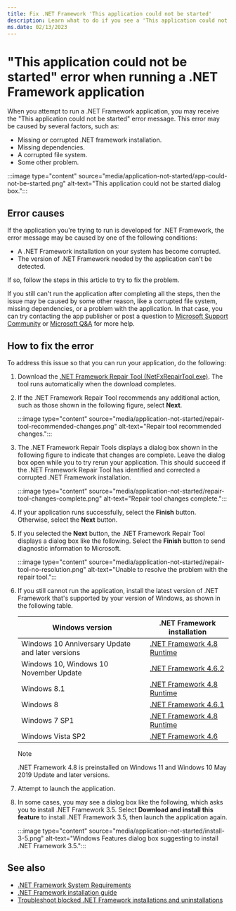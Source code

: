 ```yaml
---
title: Fix .NET Framework 'This application could not be started'
description: Learn what to do if you see a 'This application could not be started' dialog box when running a .NET Framework application.
ms.date: 02/13/2023
---
```

# "This application could not be started" error when running a .NET Framework application

When you attempt to run a .NET Framework application, you may receive the "This application could not be started" error message. This error may be caused by several factors, such as:

- Missing or corrupted .NET framework installation.
- Missing dependencies.
- A corrupted file system.
- Some other problem.

:::image type="content" source="media/application-not-started/app-could-not-be-started.png" alt-text="This application could not be started dialog box.":::

## Error causes

If the application you're trying to run is developed for .NET Framework, the error message may be caused by one of the following conditions:

- A .NET Framework installation on your system has become corrupted.
- The version of .NET Framework needed by the application can't be detected.

If so, follow the steps in this article to try to fix the problem.

If you still can't run the application after completing all the steps, then the issue may be caused by some other reason, like a corrupted file system, missing dependencies, or a problem with the application. In that case, you can try contacting the app publisher or post a question to [Microsoft Support Community](https://answers.microsoft.com/) or [Microsoft Q&A](/answers/tags/97/dotnet) for more help.

## How to fix the error

To address this issue so that you can run your application, do the following:

1. Download the [.NET Framework Repair Tool (NetFxRepairTool.exe)](https://www.microsoft.com/download/details.aspx?id=30135). The tool runs automatically when the download completes.

1. If the .NET Framework Repair Tool recommends any additional action, such as those shown in the following figure, select **Next**.

   :::image type="content" source="media/application-not-started/repair-tool-recommended-changes.png" alt-text="Repair tool recommended changes.":::

1. The .NET Framework Repair Tools displays a dialog box shown in the following figure to indicate that changes are complete. Leave the dialog box open while you to try rerun your application. This should succeed if the .NET Framework Repair Tool has identified and corrected a corrupted .NET Framework installation.

   :::image type="content" source="media/application-not-started/repair-tool-changes-complete.png" alt-text="Repair tool changes complete.":::

1. If your application runs successfully, select the **Finish** button. Otherwise, select the **Next** button.

1. If you selected the **Next** button, the .NET Framework Repair Tool displays a dialog box like the following. Select the **Finish** button to send diagnostic information to Microsoft.

   :::image type="content" source="media/application-not-started/repair-tool-no-resolution.png" alt-text="Unable to resolve the problem with the repair tool.":::

1. If you still cannot run the application, install the latest version of .NET Framework that's supported by your version of Windows, as shown in the following table.

   |Windows version|.NET Framework installation|
   |---|---|
   |Windows 10 Anniversary Update and later versions|[.NET Framework 4.8 Runtime](https://dotnet.microsoft.com/download/dotnet-framework/net48)|
   |Windows 10, Windows 10 November Update|[.NET Framework 4.6.2](https://dotnet.microsoft.com/download/dotnet-framework/net462)|
   |Windows 8.1|[.NET Framework 4.8 Runtime](https://dotnet.microsoft.com/download/dotnet-framework/net48)|
   |Windows 8|[.NET Framework 4.6.1](https://dotnet.microsoft.com/download/dotnet-framework/net461)|
   |Windows 7 SP1|[.NET Framework 4.8 Runtime](https://dotnet.microsoft.com/download/dotnet-framework/net48)|
   |Windows Vista SP2|[.NET Framework 4.6](https://dotnet.microsoft.com/download/dotnet-framework/net46)|

   > [!NOTE]
   > .NET Framework 4.8 is preinstalled on Windows 11 and Windows 10 May 2019 Update and later versions.

1. Attempt to launch the application.

1. In some cases, you may see a dialog box like the following, which asks you to install .NET Framework 3.5. Select **Download and install this feature** to install .NET Framework 3.5, then launch the application again.

   :::image type="content" source="media/application-not-started/install-3-5.png" alt-text="Windows Features dialog box suggesting to install .NET Framework 3.5.":::

## See also

- [.NET Framework System Requirements](../get-started/system-requirements.md)
- [.NET Framework installation guide](index.md)
- [Troubleshoot blocked .NET Framework installations and uninstallations](troubleshoot-blocked-installations-and-uninstallations.md)
